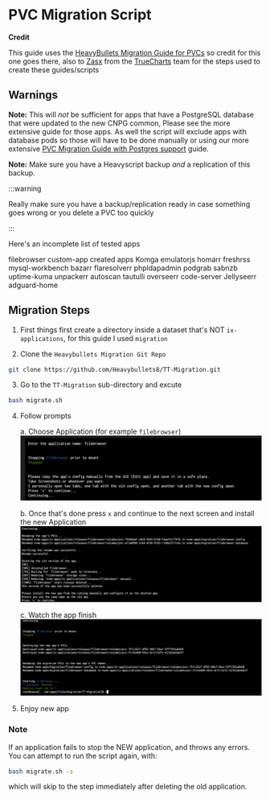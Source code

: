 # PVC Migration Script

**Credit**

This guide uses the [HeavyBullets Migration Guide for PVCs](https://github.com/Heavybullets8/TT-MigrationAll) so credit for this one goes there, also to [Zasx](https://github.com/ZasX) from the [TrueCharts](https://www.truecharts.org) team for the steps used to create these guides/scripts

## Warnings

**Note:** This will *not* be sufficient for apps that have a PostgreSQL database that were updated to the new CNPG common, Please see the more extensive guide for those apps. As well the script will exclude apps with database pods so those will have to be done manually or using our more extensive [PVC Migration Guide with Postgres support](https://truecharts.org/manual/SCALE/guides/migration-pvc/) guide.

**Note:** Make sure you have a Heavyscript backup *and* a replication of this backup.

:::warning

Really make sure you have a backup/replication ready in case something goes wrong or you delete a PVC too quickly

:::

Here's an incomplete list of tested apps

filebrowser
custom-app created apps
Komga
emulatorjs
homarr
freshrss
mysql-workbench
bazarr
flaresolverr
phpldapadmin
podgrab
sabnzb
uptime-kuma
unpackerr
autoscan
tautulli
overseerr
code-server
Jellyseerr
adguard-home

## Migration Steps

1. First things first create a directory inside a dataset that's NOT `ix-applications`, for this guide I used `migration`

2. Clone the `Heavybullets Migration Git Repo`

```bash
git clone https://github.com/Heavybullets8/TT-Migration.git
```

3. Go to the `TT-Migration` sub-directory and excute

```bash
bash migrate.sh
```

4. Follow prompts 

    a. Choose Application (for example `filebrowser`)
![Copy Config](img/Copy-App-Config.png)

    b. Once that's done press `x` and continue to the next screen and install the new Application
![New App Install](img/New-App-Config.png)

    c. Watch the app finish
    ![New App Finish](img/New-App-Finish.png)

5. Enjoy new app

### Note

If an application fails to stop the NEW application, and throws any errors. You can attempt to run the script again, with:

```bash
bash migrate.sh -s
```

which will skip to the step immediately after deleting the old application.
